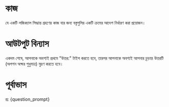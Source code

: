 # কাজ
যে একটি লজিক্যাল সিদ্ধান্ত গ্রহণের কাজ যার জন্য বস্তুগুলির একটি ক্রমের আদেশ নির্ধারণ করা প্রয়োজন।

# আউটপুট বিন্যাস
একদম শেষে, আপনাকে অবশ্যই প্রথমে "উত্তর:" টাইপ করতে হবে, তারপর আপনাকে অবশ্যই আপনার চূড়ান্ত উত্তরটি (অপশন অক্ষর শুধুমাত্র) মুদ্রণ করতে হবে।

# পূর্বাভাস
প্র: {question_prompt}
